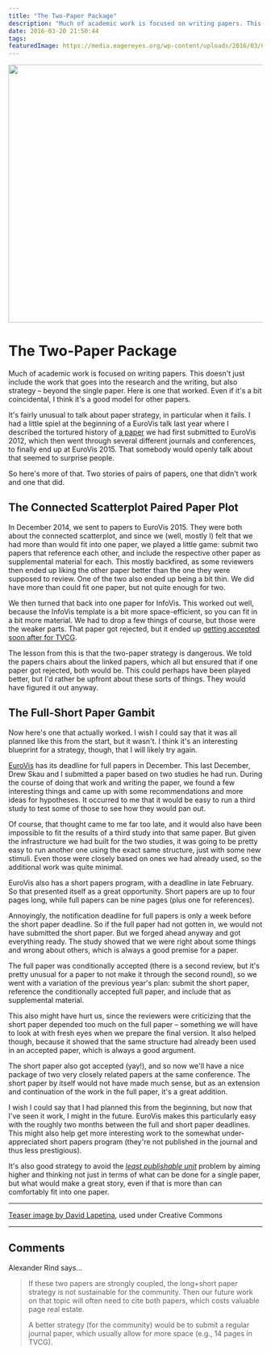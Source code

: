 ```yaml
---
title: "The Two-Paper Package"
description: "Much of academic work is focused on writing papers. This doesn't just include the work that goes into the research and the writing, but also strategy – beyond the single paper. Here is one that worked. Even if it's a bit coincidental, I think it's a good model for other papers."
date: 2016-03-20 21:50:44
tags: 
featuredImage: https://media.eagereyes.org/wp-content/uploads/2016/03/Chess-king.jpg
---
```


<p align="center"><img src="https://media.eagereyes.org/wp-content/uploads/2016/03/Chess-king.jpg" width="825" height="510" /></p>

# The Two-Paper Package

Much of academic work is focused on writing papers. This doesn't just include the work that goes into the research and the writing, but also strategy – beyond the single paper. Here is one that worked. Even if it's a bit coincidental, I think it's a good model for other papers.

It's fairly unusual to talk about paper strategy, in particular when it fails. I had a little spiel at the beginning of a EuroVis talk last year where I described the tortured history of <a href="/publications/Dasgupta-EuroVis-2015.html">a paper</a> we had first submitted to EuroVis 2012, which then went through several different journals and conferences, to finally end up at EuroVis 2015. That somebody would openly talk about that seemed to surprise people.

So here's more of that. Two stories of pairs of papers, one that didn't work and one that did.

## The Connected Scatterplot Paired Paper Plot

In December 2014, we sent to papers to EuroVis 2015. They were both about the connected scatterplot, and since we (well, mostly I) felt that we had more than would fit into one paper, we played a little game: submit two papers that reference each other, and include the respective other paper as supplemental material for each. This mostly backfired, as some reviewers then ended up liking the other paper better than the one they were supposed to review. One of the two also ended up being a bit thin. We did have more than could fit one paper, but not quite enough for two.

We then turned that back into one paper for InfoVis. This worked out well, because the InfoVis template is a bit more space-efficient, so you can fit in a bit more material. We had to drop a few things of course, but those were the weaker parts. That paper got rejected, but it ended up <a href="/papers/the-connected-scatterplot-for-presenting-paired-time-series">getting accepted soon after for TVCG</a>.

The lesson from this is that the two-paper strategy is dangerous. We told the papers chairs about the linked papers, which all but ensured that if one paper got rejected, both would be. This could perhaps have been played better, but I'd rather be upfront about these sorts of things. They would have figured it out anyway.

## The Full-Short Paper Gambit

Now here's one that actually worked. I wish I could say that it was all planned like this from the start, but it wasn't. I think it's an interesting blueprint for a strategy, though, that I will likely try again.

<a href="http://eurovis.org">EuroVis</a> has its deadline for full papers in December. This last December, Drew Skau and I submitted a paper based on two studies he had run. During the course of doing that work and writing the paper, we found a few interesting things and came up with some recommendations and more ideas for hypotheses. It occurred to me that it would be easy to run a third study to test some of those to see how they would pan out.

Of course, that thought came to me far too late, and it would also have been impossible to fit the results of a third study into that same paper. But given the infrastructure we had built for the two studies, it was going to be pretty easy to run another one using the exact same structure, just with some new stimuli. Even those were closely based on ones we had already used, so the additional work was quite minimal.

EuroVis also has a short papers program, with a deadline in late February. So that presented itself as a great opportunity. Short papers are up to four pages long, while full papers can be nine pages (plus one for references).

Annoyingly, the notification deadline for full papers is only a week before the short paper deadline. So if the full paper had not gotten in, we would not have submitted the short paper. But we forged ahead anyway and got everything ready. The study showed that we were right about some things and wrong about others, which is always a good premise for a paper.

The full paper was conditionally accepted (there is a second review, but it's pretty unusual for a paper to not make it through the second round), so we went with a variation of the previous year's plan: submit the short paper, reference the conditionally accepted full paper, and include that as supplemental material.

This also might have hurt us, since the reviewers were criticizing that the short paper depended too much on the full paper – something we will have to look at with fresh eyes when we prepare the final version. It also helped though, because it showed that the same structure had already been used in an accepted paper, which is always a good argument.

The short paper also got accepted (yay!), and so now we'll have a nice package of two very closely related papers at the same conference. The short paper by itself would not have made much sense, but as an extension and continuation of the work in the full paper, it's a great addition.

I wish I could say that I had planned this from the beginning, but now that I've seen it work, I might in the future. EuroVis makes this particularly easy with the roughly two months between the full and short paper deadlines. This might also help get more interesting work to the somewhat under-appreciated short papers program (they're not published in the journal and thus less prestigious).

It's also good strategy to avoid the <em><a href="https://en.wikipedia.org/wiki/Least_publishable_unit">least publishable unit</a></em> problem by aiming higher and thinking not just in terms of what can be done for a single paper, but what would make a great story, even if that is more than can comfortably fit into one paper.

<hr>

<a href="https://commons.wikimedia.org/wiki/File:Chess-king.JPG">Teaser image by David Lapetina</a>, used under Creative Commons


<PostedBy />


<aside class="comments">

---
## Comments

Alexander Rind says…
>	If these two papers are strongly coupled, the long+short paper strategy is not sustainable for the community. Then our future work on that topic will often need to cite both papers, which costs valuable page real estate. 
>	
>	A better strategy (for the community) would be to submit a regular journal paper, which usually allow for more space (e.g., 14 pages in TVCG).

</aside>


